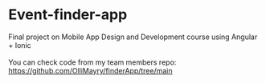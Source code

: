 # Event-finder-app
Final project on Mobile App Design and Development course using Angular + Ionic <br /><br />
You can check code from my team members repo: https://github.com/OlliMayry/finderApp/tree/main

